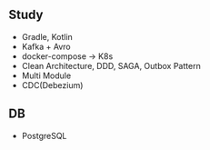 ## Study
- Gradle, Kotlin
- Kafka + Avro
- docker-compose -> K8s
- Clean Architecture, DDD, SAGA, Outbox Pattern
- Multi Module
- CDC(Debezium)

## DB
- PostgreSQL


